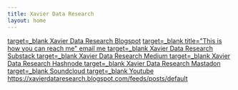 ```yaml
---
title: Xavier Data Research
layout: home
---
```


<a href="https://xavierdataresearch.blogspot.com"> target=_blank
    [Xavier Data Research Blogspot]("https://xavierdataresearch.blogspot.com")
    </a>
    <a href="mailto:xavierdataresearch@yahoo.com"> target=_blank title="This is how you can reach me"
    email me
    </a>
    <a href="https://xavierdataresearch.substack.com"> target=_blank
    Xavier Data Research Substack
    </a>
    <a href="https://medium.com/@xaviersingleton22_3667"> target=_blank
    Xavier Data Research Medium
    </a>
    <a href="https://xavier5005.hashnode.dev"> target=_blank
    Xavier Data Research Hashnode
    </a>
    <a href="https://mastodon.social/@xavierdataresearch"> target=_blank
    Xavier Data Research Mastadon
    </a>
    <a href="https://soundcloud.com/user-132906095"> target=_blank
    Soundcloud
    </a>
    <a href="https://www.youtube.com/channel/UCuQrDduw-Mb7mR4w8C-ODOQ"> target=_blank
    Youtube
    </a>
    https://xavierdataresearch.blogspot.com/feeds/posts/default


